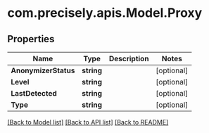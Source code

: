 
# com.precisely.apis.Model.Proxy

## Properties

Name | Type | Description | Notes
------------ | ------------- | ------------- | -------------
**AnonymizerStatus** | **string** |  | [optional] 
**Level** | **string** |  | [optional] 
**LastDetected** | **string** |  | [optional] 
**Type** | **string** |  | [optional] 

[[Back to Model list]](../README.md#documentation-for-models)
[[Back to API list]](../README.md#documentation-for-api-endpoints)
[[Back to README]](../README.md)

